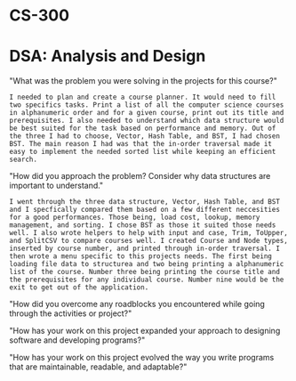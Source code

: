 # CS-300
# DSA: Analysis and Design

"What was the problem you were solving in the projects for this course?"

    I needed to plan and create a course planner. It would need to fill two specifics tasks. Print a list of all the computer science courses in alphanumeric order and for a given course, print out its title and prerequisites. I also needed to understand which data structure would be best suited for the task based on performance and memory. Out of the three I had to choose, Vector, Hash Table, and BST, I had chosen BST. The main reason I had was that the in-order traversal made it easy to implement the needed sorted list while keeping an efficient search. 

"How did you approach the problem? Consider why data structures are important to understand."

    I went through the three data structure, Vector, Hash Table, and BST and I specfically compared them based on a few different neccesities for a good performances. Those being, load cost, lookup, memory management, and sorting. I chose BST as those it suited those needs well. I also wrote helpers to help with input and case, Trim, ToUpper, and SplitCSV to compare courses well. I created Course and Node types, inserted by course number, and printed through in-order traversal. I then wrote a menu specific to this projects needs. The first being loading file data to structurea and two being printing a alphanumeric list of the course. Number three being printing the course title and the prerequisites for any individual course. Number nine would be the exit to get out of the application.

"How did you overcome any roadblocks you encountered while going through the activities or project?"

"How has your work on this project expanded your approach to designing software and developing programs?"

"How has your work on this project evolved the way you write programs that are maintainable, readable, and adaptable?"

